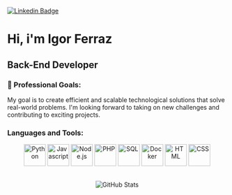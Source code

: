 [![Linkedin Badge](https://img.shields.io/badge/-LinkedIn-blue?style=flat-square&logo=Linkedin&logoColor=white&link=https://www.linkedin.com/in/igor-ferraz-85552b144/)](https://www.linkedin.com/in/igor-ferraz-85552b144/)

# Hi, i'm Igor Ferraz
## Back-End Developer

### 🎯 Professional Goals:

My goal is to create efficient and scalable technological solutions that solve real-world problems. I'm looking forward to taking on new challenges and contributing to exciting projects.

### Languages and Tools:
<div align="center">
  <img src="https://upload.wikimedia.org/wikipedia/commons/c/c3/Python-logo-notext.svg" alt="Python" width="50" height="50">
  <img src="https://upload.wikimedia.org/wikipedia/commons/9/99/Unofficial_JavaScript_logo_2.svg" alt="Javascript" width="50" height="50">
  <img src="https://upload.wikimedia.org/wikipedia/commons/d/d9/Node.js_logo.svg" alt="Node.js" width="50" height="50">
  <img src="https://www.php.net/images/logos/new-php-logo.svg" alt="PHP" width="50" height="50">
  <img src="https://upload.wikimedia.org/wikipedia/commons/0/0a/MySQL_textlogo.svg" alt="SQL" width="50" height="50">
  <img src="https://upload.wikimedia.org/wikipedia/commons/a/a7/Docker-svgrepo-com.svg" alt="Docker" width="50" height="50">
  <img src="https://upload.wikimedia.org/wikipedia/commons/6/61/HTML5_logo_and_wordmark.svg" alt="HTML" width="50" height="50">
  <img src="https://upload.wikimedia.org/wikipedia/commons/d/d5/CSS3_logo_and_wordmark.svg" alt="CSS" width="50" height="50">
</div>

<br>
<div align="center">

  ![GitHub Stats](https://github-readme-stats.vercel.app/api?username=igoorferraz&show_icons=true&theme=radical)
</div>
